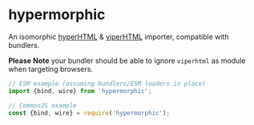 # hypermorphic

An isomorphic [hyperHTML](https://viperhtml.js.org/hyper.html) &amp; [viperHTML](https://viperhtml.js.org/viper.html) importer, compatible with bundlers.

**Please Note** your bundler should be able to ignore `viperhtml` as module when targeting browsers.

```js
// ESM example (assuming bundlers/ESM loaders in place)
import {bind, wire} from 'hypermorphic';

// CommonJS example
const {bind, wire} = require('hypermorphic');
```
